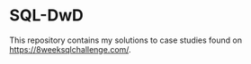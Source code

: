 # SQL-DwD

This repository contains my solutions to case studies found on https://8weeksqlchallenge.com/. 

